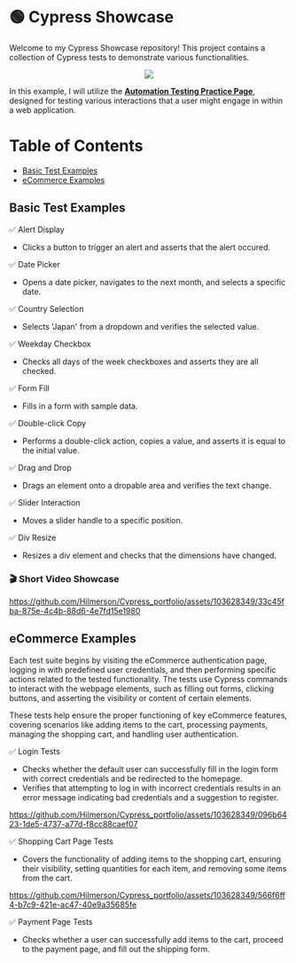 # 🟢 Cypress Showcase

Welcome to my Cypress Showcase repository! This project contains a collection of Cypress tests to demonstrate various functionalities.
<p align="center">
  <kbd>
<img src="https://cdn.deliciousbrains.com/content/uploads/2018/09/28135025/db-End2EndTestingCypress-1540x748.jpg.webp"></img>
  </kbd>
</p>

In this example, I will utilize the **[Automation Testing Practice Page](https://testautomationpractice.blogspot.com/)**, designed for testing various interactions that a user might engage in within a web application.

# Table of Contents
- [Basic Test Examples](#basic-test-examples)
- [eCommerce Examples](#ecommerce-examples)

## Basic Test Examples

✅ Alert Display
   - Clicks a button to trigger an alert and asserts that the alert occured.

✅ Date Picker
   - Opens a date picker, navigates to the next month, and selects a specific date.

✅ Country Selection
   - Selects 'Japan' from a dropdown and verifies the selected value.

✅ Weekday Checkbox
- Checks all days of the week checkboxes and asserts they are all checked.

✅ Form Fill
 - Fills in a form with sample data.

✅ Double-click Copy
   - Performs a double-click action, copies a value, and asserts it is equal to the initial value.

✅ Drag and Drop
   - Drags an element onto a dropable area and verifies the text change.

✅ Slider Interaction
   - Moves a slider handle to a specific position.

✅ Div Resize
   - Resizes a div element and checks that the dimensions have changed.

### 🎬 Short Video Showcase

https://github.com/Hilmerson/Cypress_portfolio/assets/103628349/33c45fba-875e-4c4b-88d6-4e7fd15e1980

## eCommerce Examples

Each test suite begins by visiting the eCommerce authentication page, logging in with predefined user credentials, and then performing specific actions related to the tested functionality. The tests use Cypress commands to interact with the webpage elements, such as filling out forms, clicking buttons, and asserting the visibility or content of certain elements.

These tests help ensure the proper functioning of key eCommerce features, covering scenarios like adding items to the cart, processing payments, managing the shopping cart, and handling user authentication.

✅ Login Tests
- Checks whether the default user can successfully fill in the login form with correct credentials and be redirected to the homepage.
- Verifies that attempting to log in with incorrect credentials results in an error message indicating bad credentials and a suggestion to register.

https://github.com/Hilmerson/Cypress_portfolio/assets/103628349/096b6423-1de5-4737-a77d-f8cc88caef07

✅ Shopping Cart Page Tests
- Covers the functionality of adding items to the shopping cart, ensuring their visibility, setting quantities for each item, and removing some items from the cart.

https://github.com/Hilmerson/Cypress_portfolio/assets/103628349/566f6ff4-b7c9-421e-ac47-40e9a35685fe

✅ Payment Page Tests
- Checks whether a user can successfully add items to the cart, proceed to the payment page, and fill out the shipping form.
